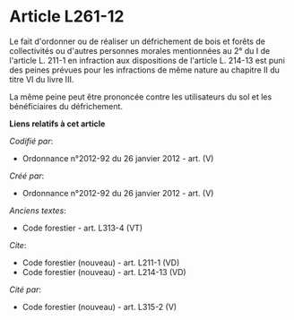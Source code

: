 # Article L261-12

Le fait d'ordonner ou de réaliser un défrichement de bois et forêts de collectivités ou d'autres personnes morales
mentionnées au 2° du I de l'article L. 211-1 en infraction aux dispositions de l'article L. 214-13 est puni des peines
prévues pour les infractions de même nature au chapitre II du titre VI du livre III.

La même peine peut être prononcée contre les utilisateurs du sol et les bénéficiaires du défrichement.

**Liens relatifs à cet article**

_Codifié par_:

  - Ordonnance n°2012-92 du 26 janvier 2012 - art. (V)

_Créé par_:

  - Ordonnance n°2012-92 du 26 janvier 2012 - art. (V)

_Anciens textes_:

  - Code forestier - art. L313-4 (VT)

_Cite_:

  - Code forestier (nouveau) - art. L211-1 (VD)
  - Code forestier (nouveau) - art. L214-13 (VD)

_Cité par_:

  - Code forestier (nouveau) - art. L315-2 (V)
